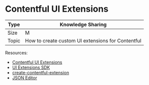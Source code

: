 # Contentful UI Extensions

| Type | Knowledge Sharing |
| - | - |
| Size | M |
| Topic | How to create custom UI extensions for Contentful |

Resources:

 * [Contentful UI Extensions](https://www.contentful.com/developers/docs/extensibility/ui-extensions/)
 * [UI Extensions SDK](https://github.com/contentful/ui-extensions-sdk)
 * [create-contentful-extension](https://github.com/contentful/create-contentful-extension)
 * [JSON Editor](https://github.com/json-editor/json-editor)
